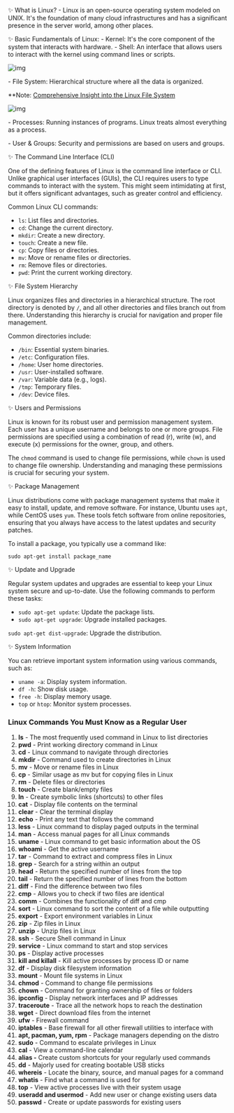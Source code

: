 ✨ What is Linux?
\- Linux is an open-source operating system modeled on UNIX. It's the foundation
of many cloud infrastructures and has a significant presence in the server world, among other places.

✨ Basic Fundamentals of Linux:
\- Kernel: It's the core component of the system that interacts with hardware.
\- Shell: An interface that allows users to interact with the kernel using command lines or scripts.

![img](https://cdn.hashnode.com/res/hashnode/image/upload/v1698089858960/40c58b90-7554-4130-a676-bfc894158307.jpeg?auto=compress,format&format=webp)

\- File System: Hierarchical structure where all the data is organized.

**Note: [Comprehensive Insight into the Linux File System](https://www.linuxfoundation.org/blog/blog/classic-sysadmin-the-linux-filesystem-explained)

![img](https://cdn.hashnode.com/res/hashnode/image/upload/v1698089922892/7a3114dc-e908-4ed7-bd57-153e9eacb1b5.jpeg?auto=compress,format&format=webp)

\- Processes: Running instances of programs. Linux treats almost everything as a process.

\- User & Groups: Security and permissions are based on users and groups.

✨ The Command Line Interface (CLI)

One of the defining features of Linux is the command line interface or CLI. Unlike graphical user interfaces (GUIs), the CLI requires users to type commands to interact with the system. This might seem intimidating at first, but it offers significant advantages, such as greater control and efficiency.

Common Linux CLI commands:

- `ls`: List files and directories.
- `cd`: Change the current directory.
- `mkdir`: Create a new directory.
- `touch`: Create a new file.
- `cp`: Copy files or directories.
- `mv`: Move or rename files or directories.
- `rm`: Remove files or directories.
- `pwd`: Print the current working directory.

✨ File System Hierarchy

Linux organizes files and directories in a hierarchical structure. The root directory is denoted by `/`, and all other directories and files branch out from there. Understanding this hierarchy is crucial for navigation and proper file management.

Common directories include:

- `/bin`: Essential system binaries.
- `/etc`: Configuration files.
- `/home`: User home directories.
- `/usr`: User-installed software.
- `/var`: Variable data (e.g., logs).
- `/tmp`: Temporary files.
- `/dev`: Device files.

✨ Users and Permissions

Linux is known for its robust user and permission management system. Each user has a unique username and belongs to one or more groups. File permissions are specified using a combination of read (r), write (w), and execute (x) permissions for the owner, group, and others.

The `chmod` command is used to change file permissions, while `chown` is used to change file ownership. Understanding and managing these permissions is crucial for securing your system.

✨ Package Management

Linux distributions come with package management systems that make it easy to install, update, and remove software. For instance, Ubuntu uses `apt`, while CentOS uses `yum`. These tools fetch software from online repositories, ensuring that you always have access to the latest updates and security patches.

To install a package, you typically use a command like:

```
sudo apt-get install package_name
```

✨ Update and Upgrade

Regular system updates and upgrades are essential to keep your Linux system secure and up-to-date. Use the following commands to perform these tasks:

- `sudo apt-get update`: Update the package lists.
- `sudo apt-get upgrade`: Upgrade installed packages.

`sudo apt-get dist-upgrade`: Upgrade the distribution.

✨ System Information

You can retrieve important system information using various commands, such as:

- `uname -a`: Display system information.
- `df -h`: Show disk usage.
- `free -h`: Display memory usage.
- `top` or `htop`: Monitor system processes.

### Linux Commands You Must Know as a Regular User

1. **ls** - The most frequently used command in Linux to list directories
2. **pwd** - Print working directory command in Linux
3. **cd** - Linux command to navigate through directories
4. **mkdir** - Command used to create directories in Linux
5. **mv** - Move or rename files in Linux
6. **cp** - Similar usage as mv but for copying files in Linux
7. **rm** - Delete files or directories
8. **touch** - Create blank/empty files
9. **ln** - Create symbolic links (shortcuts) to other files
10. **cat** - Display file contents on the terminal
11. **clear** - Clear the terminal display
12. **echo** - Print any text that follows the command
13. **less** - Linux command to display paged outputs in the terminal
14. **man** - Access manual pages for all Linux commands
15. **uname** - Linux command to get basic information about the OS
16. **whoami** - Get the active username
17. **tar** - Command to extract and compress files in Linux
18. **grep** - Search for a string within an output
19. **head** - Return the specified number of lines from the top
20. **tail** - Return the specified number of lines from the bottom
21. **diff** - Find the difference between two files
22. **cmp** - Allows you to check if two files are identical
23. **comm** - Combines the functionality of diff and cmp
24. **sort** - Linux command to sort the content of a file while outputting
25. **export** - Export environment variables in Linux
26. **zip** - Zip files in Linux
27. **unzip** - Unzip files in Linux
28. **ssh** - Secure Shell command in Linux
29. **service** - Linux command to start and stop services
30. **ps** - Display active processes
31. **kill and killall** - Kill active processes by process ID or name
32. **df** - Display disk filesystem information
33. **mount** - Mount file systems in Linux
34. **chmod** - Command to change file permissions
35. **chown** - Command for granting ownership of files or folders
36. **ipconfig** - Display network interfaces and IP addresses
37. **traceroute** - Trace all the network hops to reach the destination
38. **wget** - Direct download files from the internet
39. **ufw** - Firewall command
40. **iptables** - Base firewall for all other firewall utilities to interface with
41. **apt, pacman, yum, rpm** - Package managers depending on the distro
42. **sudo** - Command to escalate privileges in Linux
43. **cal** - View a command-line calendar
44. **alias -** Create custom shortcuts for your regularly used commands
45. **dd** - Majorly used for creating bootable USB sticks
46. **whereis** - Locate the binary, source, and manual pages for a command
47. **whatis** - Find what a command is used for
48. **top** - View active processes live with their system usage
49. **useradd and usermod** - Add new user or change existing users data
50. **passwd** - Create or update passwords for existing users